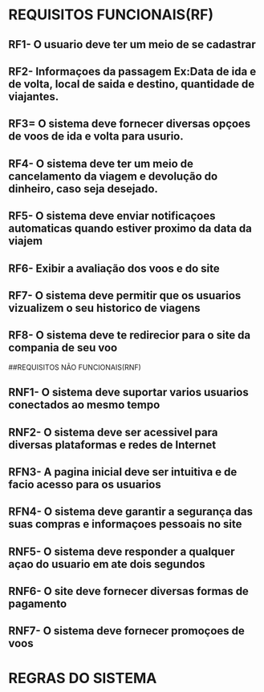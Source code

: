 # REQUISITOS FUNCIONAIS(RF)

## RF1- O usuario deve ter um meio de se cadastrar
## RF2- Informaçoes da passagem Ex:Data de ida e de volta, local de saida e destino, quantidade de viajantes.
## RF3= O sistema deve fornecer diversas opçoes de voos de ida e volta para usurio.
## RF4- O sistema deve ter um meio de cancelamento da viagem e devolução do dinheiro, caso seja desejado.
## RF5- O sistema deve enviar notificaçoes automaticas quando estiver proximo da data da viajem
## RF6- Exibir a avaliação dos voos e do site
## RF7- O sistema deve permitir que os usuarios vizualizem o seu historico de viagens
## RF8- O sistema deve te redirecior para o site da compania de seu voo

##REQUISITOS NÃO FUNCIONAIS(RNF)

## RNF1- O sistema deve suportar varios usuarios conectados ao mesmo tempo
## RNF2- O sistema deve ser acessivel para diversas plataformas e redes de Internet
## RFN3- A pagina inicial deve ser intuitiva e de facio acesso para os usuarios
## RFN4- O sistema deve garantir a segurança das suas compras e informaçoes pessoais no site
## RNF5- O sistema deve responder a qualquer açao do usuario em ate dois segundos
## RNF6- O site deve fornecer diversas formas de pagamento
## RNF7- O sistema deve fornecer promoçoes de voos

# REGRAS DO SISTEMA

##

